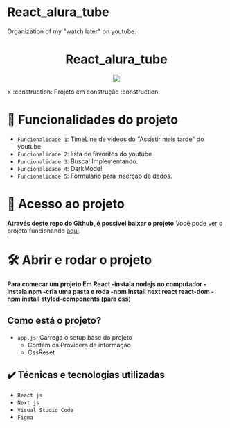 # React_alura_tube
Organization of my "watch later" on youtube.
<h1 align="center"> React_alura_tube </h1>
<p align="center">
<img src="https://img.shields.io/github/license/Daniela-Costa-Ada/React_alura_tube"/>
</p>
> :construction: Projeto em construção :construction:

# :hammer: Funcionalidades do projeto

- `Funcionalidade 1`: TimeLine de videos do "Assistir mais tarde" do youtube
- `Funcionalidade 2`: lista de favoritos do youtube
- `Funcionalidade 3`: Busca! Implementando.
- `Funcionalidade 4`: DarkMode!
- `Funcionalidade 5`: Formulario para inserção de dados.
# 📁 Acesso ao projeto

**Através deste repo do Github, é possivel baixar o projeto**
Você pode ver o projeto funcionando [aqui](https://react-alura-tube.vercel.app/).

# 🛠️ Abrir e rodar o projeto

**Para comecar um projeto Em React
-instala nodejs no computador
-instala npm
-cria uma pasta e roda 
-npm install next react react-dom
-npm install styled-components (para css)**
## Como está o projeto?
- `app.js`: Carrega o setup base do projeto
  - Contém os Providers de informação
  - CssReset

## ✔️ Técnicas e tecnologias utilizadas

- ``React js``
- ``Next js``
- ``Visual Studio Code``
- ``Figma``
